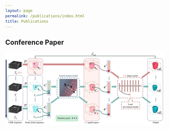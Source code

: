 ```yaml
---
layout: page
permalink: /publications/index.html
title: Publications
---
```


<head>
<style>
td:first-child {
    width: 250px; 
}
</style>
</head>

## Conference Paper
<div>
<img src="images/publications/iccv23.jpg">
</div>

